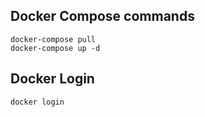 ## Docker Compose commands  

```
docker-compose pull
docker-compose up -d
```

## Docker Login

```
docker login
```
 